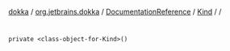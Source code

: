 [dokka](../../../../index.md) / [org.jetbrains.dokka](../../../index.md) / [DocumentationReference](../../index.md) / [Kind](../index.md) / [<class-object-for-Kind>](index.md) / [<init>](_init_.md)

# <init>

```
private <class-object-for-Kind>()
```
